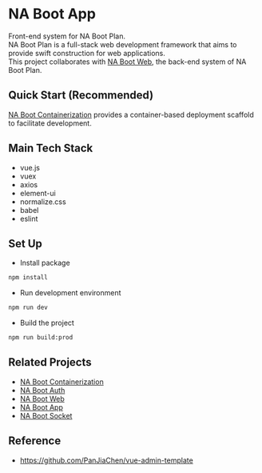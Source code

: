 # NA Boot App
Front-end system for NA Boot Plan. \
NA Boot Plan is a full-stack web development framework that aims to provide swift construction for web applications. \
This project collaborates with [NA Boot Web](https://github.com/teimichael/NABootWeb), the back-end system of NA Boot Plan.

## Quick Start (Recommended)
[NA Boot Containerization](https://github.com/teimichael/NABootContainerization) provides a container-based deployment scaffold to facilitate development.

## Main Tech Stack
- vue.js
- vuex
- axios
- element-ui
- normalize.css
- babel
- eslint

## Set Up
- Install package
```bash
npm install
```
- Run development environment
```bash
npm run dev
```

- Build the project
```bash
npm run build:prod
```

## Related Projects
- [NA Boot Containerization](https://github.com/teimichael/NABootContainerization) 
- [NA Boot Auth](https://github.com/teimichael/NABootAuth)
- [NA Boot Web](https://github.com/teimichael/NABootWeb)
- [NA Boot App](https://github.com/teimichael/NABootApp)
- [NA Boot Socket](https://github.com/teimichael/NABootSocket)

## Reference
- https://github.com/PanJiaChen/vue-admin-template